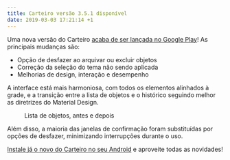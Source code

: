 ```yaml
---
title: Carteiro versão 3.5.1 disponível
date: 2019-03-03 17:21:14 +1
---
```


Uma nova versão do Carteiro [acaba de ser lançada no Google Play](https://play.google.com/store/apps/details?id=com.rbardini.carteiro)! As principais mudanças são:

- Opção de desfazer ao arquivar ou excluir objetos
- Correção da seleção do tema não sendo aplicada
- Melhorias de design, interação e desempenho

A interface está mais harmoniosa, com todos os elementos alinhados à grade, e a transição entre a lista de objetos e o histórico seguindo melhor as diretrizes do Material Design.

<figure>
  <img src="/img/postal-list-comparison.png" alt="" />
  <figcaption>Lista de objetos, antes e depois</figcaption>
</figure>

Além disso, a maioria das janelas de confirmação foram substituídas por opções de desfazer, minimizando interrupções durante o uso.

[Instale já o novo do Carteiro no seu Android](https://play.google.com/store/apps/details?id=com.rbardini.carteiro) e aproveite todas as novidades!
